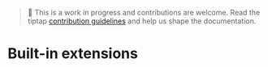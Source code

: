 > 🚧 This is a work in progress and contributions are welcome. Read the tiptap [contribution guidelines][@tiptap-contrib]
> and help us shape the documentation.

# Built-in extensions

[@tiptap-contrib]: https://github.com/scrumpy/tiptap/blob/master/CONTRIBUTING.md